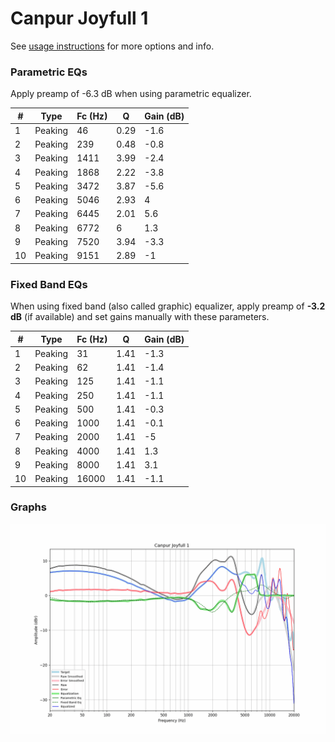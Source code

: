 # Canpur Joyfull 1
See [usage instructions](https://github.com/jaakkopasanen/AutoEq#usage) for more options and info.

### Parametric EQs
Apply preamp of -6.3 dB when using parametric equalizer.

|   # | Type    |   Fc (Hz) |    Q |   Gain (dB) |
|-----|---------|-----------|------|-------------|
|   1 | Peaking |        46 | 0.29 |        -1.6 |
|   2 | Peaking |       239 | 0.48 |        -0.8 |
|   3 | Peaking |      1411 | 3.99 |        -2.4 |
|   4 | Peaking |      1868 | 2.22 |        -3.8 |
|   5 | Peaking |      3472 | 3.87 |        -5.6 |
|   6 | Peaking |      5046 | 2.93 |         4   |
|   7 | Peaking |      6445 | 2.01 |         5.6 |
|   8 | Peaking |      6772 | 6    |         1.3 |
|   9 | Peaking |      7520 | 3.94 |        -3.3 |
|  10 | Peaking |      9151 | 2.89 |        -1   |

### Fixed Band EQs
When using fixed band (also called graphic) equalizer, apply preamp of **-3.2 dB** (if available) and set gains manually with these parameters.

|   # | Type    |   Fc (Hz) |    Q |   Gain (dB) |
|-----|---------|-----------|------|-------------|
|   1 | Peaking |        31 | 1.41 |        -1.3 |
|   2 | Peaking |        62 | 1.41 |        -1.4 |
|   3 | Peaking |       125 | 1.41 |        -1.1 |
|   4 | Peaking |       250 | 1.41 |        -1.1 |
|   5 | Peaking |       500 | 1.41 |        -0.3 |
|   6 | Peaking |      1000 | 1.41 |        -0.1 |
|   7 | Peaking |      2000 | 1.41 |        -5   |
|   8 | Peaking |      4000 | 1.41 |         1.3 |
|   9 | Peaking |      8000 | 1.41 |         3.1 |
|  10 | Peaking |     16000 | 1.41 |        -1.1 |

### Graphs
![](./Canpur%20Joyfull%201.png)
